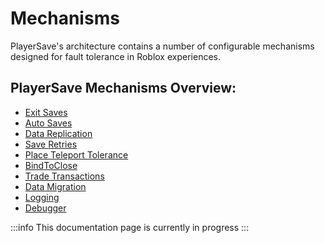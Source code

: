 # Mechanisms

PlayerSave's architecture contains a number of configurable mechanisms designed
for fault tolerance in Roblox experiences.

## PlayerSave Mechanisms Overview:
- [Exit Saves](#auto-saves)
- [Auto Saves](#auto-saves)
- [Data Replication](#data-replication)
- [Save Retries](#save-retries)
- [Place Teleport Tolerance](#place-teleport-tolerance)
- [BindToClose](#bind-to-close)
- [Trade Transactions](#trade-transactions)
- [Data Migration](#data-migration)
- [Logging](#logging)
- [Debugger](#debugger)

:::info
This documentation page is currently in progress
:::